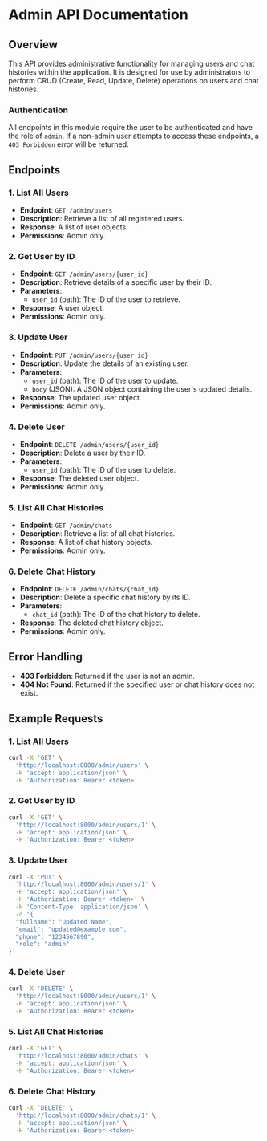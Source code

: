 # Admin API Documentation

## Overview

This API provides administrative functionality for managing users and chat histories within the application. It is designed for use by administrators to perform CRUD (Create, Read, Update, Delete) operations on users and chat histories.

### Authentication

All endpoints in this module require the user to be authenticated and have the role of `admin`. If a non-admin user attempts to access these endpoints, a `403 Forbidden` error will be returned.

## Endpoints

### 1. List All Users

- **Endpoint**: `GET /admin/users`
- **Description**: Retrieve a list of all registered users.
- **Response**: A list of user objects.
- **Permissions**: Admin only.

### 2. Get User by ID

- **Endpoint**: `GET /admin/users/{user_id}`
- **Description**: Retrieve details of a specific user by their ID.
- **Parameters**: 
  - `user_id` (path): The ID of the user to retrieve.
- **Response**: A user object.
- **Permissions**: Admin only.

### 3. Update User

- **Endpoint**: `PUT /admin/users/{user_id}`
- **Description**: Update the details of an existing user.
- **Parameters**: 
  - `user_id` (path): The ID of the user to update.
  - `body` (JSON): A JSON object containing the user's updated details.
- **Response**: The updated user object.
- **Permissions**: Admin only.

### 4. Delete User

- **Endpoint**: `DELETE /admin/users/{user_id}`
- **Description**: Delete a user by their ID.
- **Parameters**: 
  - `user_id` (path): The ID of the user to delete.
- **Response**: The deleted user object.
- **Permissions**: Admin only.

### 5. List All Chat Histories

- **Endpoint**: `GET /admin/chats`
- **Description**: Retrieve a list of all chat histories.
- **Response**: A list of chat history objects.
- **Permissions**: Admin only.

### 6. Delete Chat History

- **Endpoint**: `DELETE /admin/chats/{chat_id}`
- **Description**: Delete a specific chat history by its ID.
- **Parameters**: 
  - `chat_id` (path): The ID of the chat history to delete.
- **Response**: The deleted chat history object.
- **Permissions**: Admin only.

## Error Handling

- **403 Forbidden**: Returned if the user is not an admin.
- **404 Not Found**: Returned if the specified user or chat history does not exist.

## Example Requests

### 1. List All Users

```bash
curl -X 'GET' \
  'http://localhost:8000/admin/users' \
  -H 'accept: application/json' \
  -H 'Authorization: Bearer <token>'
```

### 2. Get User by ID

```bash
curl -X 'GET' \
  'http://localhost:8000/admin/users/1' \
  -H 'accept: application/json' \
  -H 'Authorization: Bearer <token>'
```

### 3. Update User

```bash
curl -X 'PUT' \
  'http://localhost:8000/admin/users/1' \
  -H 'accept: application/json' \
  -H 'Authorization: Bearer <token>' \
  -H 'Content-Type: application/json' \
  -d '{
  "fullname": "Updated Name",
  "email": "updated@example.com",
  "phone": "1234567890",
  "role": "admin"
}'
```

### 4. Delete User

```bash
curl -X 'DELETE' \
  'http://localhost:8000/admin/users/1' \
  -H 'accept: application/json' \
  -H 'Authorization: Bearer <token>'
```

### 5. List All Chat Histories

```bash
curl -X 'GET' \
  'http://localhost:8000/admin/chats' \
  -H 'accept: application/json' \
  -H 'Authorization: Bearer <token>'
```

### 6. Delete Chat History

```bash
curl -X 'DELETE' \
  'http://localhost:8000/admin/chats/1' \
  -H 'accept: application/json' \
  -H 'Authorization: Bearer <token>'
```